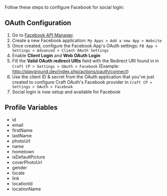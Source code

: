 Follow these steps to configure Facebook for social login:

## OAuth Configuration

1. Go to [Facebook API Manager](https://developers.facebook.com/apps).
1. Create a new Facebook application: `My Apps > Add a new App > Website`
1. Once created, configure the Facebook App's OAuth settings: `FB App > Settings > Advanced > Client OAuth Settings`
1. Enable **Client Login** and **Web OAuth Login**
1. Fill the **Valid OAuth redirect URIs** field with the Redirect URI found in in `Craft CP > Settings > OAuth > Facebook` (Example: http://playground.dev/index.php/actions/oauth/connect)
1. Use the client ID & secret from the OAuth application that you've just created to configure Craft OAuth's Facebook provider in `Craft CP > Settings > OAuth > Facebook`
1. Social login is now setup and available for Facebook

## Profile Variables

- id
- email
- firstName
- lastName
- photoUrl
- name
- hometown
- isDefaultPicture
- coverPhotoUrl
- gender
- locale
- link
- locationId
- locationName